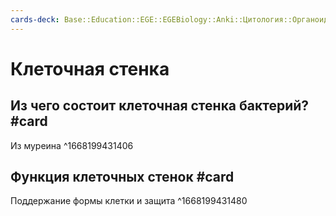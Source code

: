 ```yaml
---
cards-deck: Base::Education::EGE::EGEBiology::Anki::Цитология::Органоиды эукариот
---
```


# Клеточная стенка
## Из чего состоит клеточная стенка бактерий? #card 
Из муреина
^1668199431406

## Функция клеточных стенок #card 
Поддержание формы клетки и защита
^1668199431480
